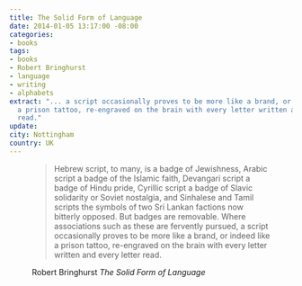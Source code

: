 ```yaml
---
title: The Solid Form of Language
date: 2014-01-05 13:17:00 -08:00
categories:
- books
tags:
- books
- Robert Bringhurst
- language
- writing
- alphabets
extract: "... a script occasionally proves to be more like a brand, or indeed like
  a prison tattoo, re-engraved on the brain with every letter written and every letter
  read."
update: 
city: Nottingham
country: UK
---
```


<figure>
<blockquote>
<p>Hebrew script, to many, is a badge of Jewishness, Arabic script a badge of the Islamic faith, Devangari script a badge of Hindu pride, Cyrillic script a badge of Slavic solidarity or Soviet nostalgia, and Sinhalese and Tamil scripts the symbols of two Sri Lankan factions now bitterly opposed. But badges are removable. Where associations such as these are fervently pursued, a script occasionally proves to be more like a brand, or indeed like a prison tattoo, re-engraved on the brain with every letter written and every letter read.</p>
</blockquote>
<figcaption class="cite"><p>Robert Bringhurst <cite>The Solid Form of Language</cite></p></figcaption>
</figure>
